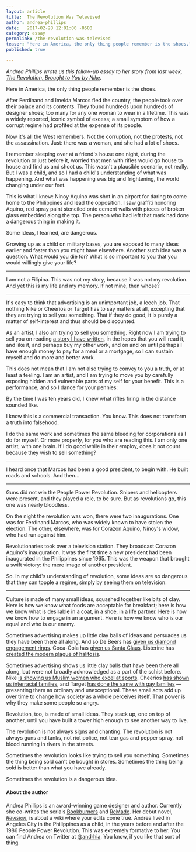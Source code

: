 ```yaml
---
layout: article
title:  The Revolution Was Televised
author: andrea-phillips
date:   2017-02-28 12:01:00 -0500
category: essay
permalink: /the-revolution-was-televised
teaser: "Here in America, the only thing people remember is the shoes."
published: true

---
```


*Andrea Phillips wrote us this follow-up essay to her story from last week, [The Revolution, Brought to You by Nike](/the-revolution-brought-to-you-by-nike).*

Here in America, the only thing people remember is the shoes.

After Ferdinand and Imelda Marcos fled the country, the people took over their palace and its contents. They found hundreds upon hundreds of designer shoes; too many for any one woman to wear in a lifetime. This was a widely reported, iconic symbol of excess; a small symptom of how a corrupt regime had profited at the expense of its people.

Now it's all the West remembers. Not the corruption, not the protests, not the assassination. Just: there was a woman, and she had a lot of shoes.

I remember sleeping over at a friend's house one night, during the revolution or just before it, worried that men with rifles would go house to house and find us and shoot us. This wasn't a plausible scenario, not really. But I was a child, and so I had a child's understanding of what was happening. And what was happening was big and frightening, the world changing under our feet.

This is what I knew: Ninoy Aquino was shot in an airport for daring to come home to the Philippines and lead the opposition. I saw graffiti honoring Aquino, red spray paint stenciled onto cement walls with pieces of broken glass embedded along the top. The person who had left that mark had done a dangerous thing in making it.

Some ideas, I learned, are dangerous.

Growing up as a child on military bases, you are exposed to many ideas earlier and faster than you might have elsewhere. Another such idea was a question. What would you die for? What is so important to you that you would willingly give your life?

----

I am not a Filipina. This was not my story, because it was not my revolution. And yet this is my life and my memory. If not mine, then whose?

----

It's easy to think that advertising is an unimportant job, a leech job. That nothing Nike or Cheerios or Target has to say matters at all, excepting that they are trying to sell you something. That if they do good, it is purely a matter of self-interest and thus should be discounted.

As an artist, I also am trying to sell you something. Right now I am trying to sell you on reading [a story I have written](/the-revolution-brought-to-you-by-nike), in the hopes that you will read it, and like it, and perhaps buy my other work, and on and on until perhaps I have enough money to pay for a meal or a mortgage, so I can sustain myself and do more and better work.

This does not mean that I am not also trying to convey to you a truth, or at least a feeling. I am an artist, and I am trying to move you by carefully exposing hidden and vulnerable parts of my self for your benefit. This is a performance, and so I dance for your pennies:

By the time I was ten years old, I knew what rifles firing in the distance sounded like.

I know this is a commercial transaction. You know. This does not transform a truth into falsehood.

I do the same work and sometimes the same bleeding for corporations as I do for myself. Or more properly, for you who are reading this. I am only one artist, with one brain. If I do good while in their employ, does it not count because they wish to sell something?

----

I heard once that Marcos had been a good president, to begin with. He built roads and schools. And then...

----

Guns did not win the People Power Revolution. Snipers and helicopters were present, and they played a role, to be sure. But as revolutions go, this one was nearly bloodless.

On the night the revolution was won, there were two inaugurations. One was for Ferdinand Marcos, who was widely known to have stolen the election. The other, elsewhere, was for Corazon Aquino, Ninoy's widow, who had run against him.

Revolutionaries took over a television station. They broadcast Corazon Aquino's inauguration. It was the first time a new president had been inaugurated in the Philippines since 1965. This was the weapon that brought a swift victory: the mere image of another president.

So. In my child's understanding of revolution, some ideas are so dangerous that they can topple a regime, simply by seeing them on television.

----

Culture is made of many small ideas, squashed together like bits of clay. Here is how we know what foods are acceptable for breakfast; here is how we know what is desirable in a coat, in a shoe, in a life partner. Here is how we know how to engage in an argument. Here is how we know who is our equal and who is our enemy.

Sometimes advertising makes up little clay balls of ideas and persuades us they have been there all along. And so De Beers has [given us diamond engagement rings](https://www.theatlantic.com/international/archive/2015/02/how-an-ad-campaign-invented-the-diamond-engagement-ring/385376/). Coca-Cola has [given us Santa Claus](http://www.coca-colacompany.com/stories/did-coke-create). Listerine has [created the modern plague of halitosis](http://www.smithsonianmag.com/smart-news/marketing-campaign-invented-halitosis-180954082/).

Sometimes advertising shows us little clay balls that have been there all along, but were not broadly acknowledged as a part of the schist before. Nike [is showing us Muslim women who excel at sports](http://time.com/4682139/nike-commercial-women-athletes-hijabs/). Cheerios [has shown us interracial families](http://www.today.com/news/cheerios-ad-mixed-race-family-draws-racist-responses-6C10169988), and Target [has done the same with gay families](http://www.huffingtonpost.com/2014/09/17/target-same-sex-couple-ad_n_5831862.html) — presenting them as ordinary and unexceptional. These small acts add up over time to change how society as a whole perceives itself. That power is why they make some people so angry.

Revolution, too, is made of small ideas. They stack up, one on top of another, until you have built a tower high enough to see another way to live.

The revolution is not always signs and chanting. The revolution is not always guns and tanks, not riot police, not tear gas and pepper spray, not blood running in rivers in the streets.

Sometimes the revolution looks like trying to sell you something. Sometimes the thing being sold can't be bought in stores. Sometimes the thing being sold is better than what you have already.

Sometimes the revolution is a dangerous idea.

#### About the author

Andrea Phillips is an award-winning game designer and author. Currently she co-writes the serials [Bookburners](https://www.serialbox.com/serials/556edb3cada6e270f8e2641d) and [ReMade](https://www.serialbox.com/serials/5755b744ada6e220cd1d9948). Her debut novel, [*Revision*](/book/revision), is about a wiki where your edits come true. Andrea lived in Angeles City in the Philippines as a child, in the years before and after the 1986 People Power Revolution. This was extremely formative to her.
You can find Andrea on Twitter at [@andrhia](http://twitter.com/andrhia). You know, if you like that sort of thing.
